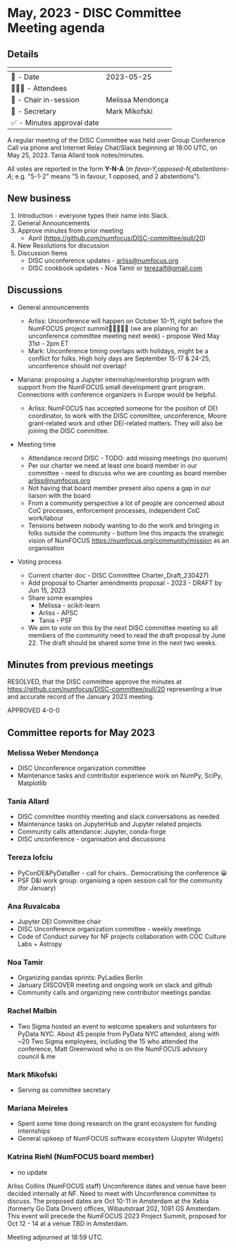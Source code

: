# May, 2023 - DISC Committee Meeting agenda

## Details

| <!-- -->    | <!-- -->    |
|-----------|---|
| 📅 - Date | 2023-05-25 |
| 🙋🏽‍♀️ - Attendees |   |
| 💬 - Chair in-session | Melissa Mendonça  |
| 📝 - Secretary | Mark Mikofski  |
| ✅ - Minutes approval date |   |

A regular meeting of the DISC Committee was held over Group Conference Call via phone and Internet Relay Chat/Slack beginning at 18:00 UTC, on May 25, 2023. Tania Allard took notes/minutes.

All votes are reported in the form **Y-N-A** (*in favor-Y‚opposed-N‚abstentions-A*; e.g. "5-1-2" means "5 in favour, 1 opposed, and 2 abstentions").

## New business

1. Introduction - everyone types their name into Slack.
1. General Announcements
1. Approve minutes from prior meeting
    * April (https://github.com/numfocus/DISC-committee/pull/20) 
1. New Resolutions for discussion
1. Discussion Items
    * DISC unconference updates - arliss@numfocus.org
    * DISC cookbook updates - Noa Tamir or terezaif@gmail.com 

## Discussions

* General announcements
    * Arliss: Unconference will happen on October 10-11, right before the NumFOCUS project summit🎉🚀🌈🦄🐧 (we are planning for an unconference committee meeting next week) - propose Wed May 31st - 2pm ET
    * Mark: Unconference timing overlaps with holidays, might be a conflict for folks. High holy days are September 15-17 & 24-25, unconference should not overlap!

* Mariana: proposing a Jupyter internship/mentorship program with support from the NumFOCUS small development grant program. Connections with conference organizers in Europe would be helpful.
    * Arliss: NumFOCUS has accepted someone for the position of DEI coordinator, to work with the DISC committee, unconference, Moore grant-related work and other DEI-related matters. They will also be joining the DISC committee.

* Meeting time
    * Attendance record DISC  - TODO: add missing meetings (no quorum)
    * Per our charter we need at least one board member in our committee - need to discuss who we are counting as board member arliss@numfocus.org
    * Not having that board member present also opens a gap in our liaison with the board
    * From a community perspective a lot of people are concerned about CoC processes, enforcement processes, independent  CoC work/labour
    * Tensions between nobody wanting to do the work and bringing in folks outside the community - bottom line this impacts the strategic vision of NumFOCUS https://numfocus.org/community/mission as an organisation

* Voting process
    * Current charter doc - DISC Committee Charter_Draft_230427) 
    * Add proposal to Charter amendments proposal - 2023 - DRAFT by Jun 15, 2023
    * Share some examples
        * Melissa - scikit-learn
        * Arliss - APSC 
        * Tania - PSF
    * We aim to vote on this by the next DISC committee meeting so all members of the community need to read the draft proposal by June 22. The draft should be shared some time in the next two weeks.

## Minutes from previous meetings

RESOLVED, that the DISC committee approve the minutes at https://github.com/numfocus/DISC-committee/pull/20 representing a true and accurate record of the  January 2023 meeting.

APPROVED 4-0-0

## Committee reports for May 2023

### Melissa Weber Mendonça
* DISC Unconference organization committee
* Maintenance tasks and contributor experience work on NumPy, SciPy, Matplotlib

### Tania Allard 
* DISC committee monthly meeting and slack conversations as needed 
* Maintenance tasks on JupyterHub and Jupyter related projects
* Community calls attendance: Jupyter, conda-forge
* DISC unconference - organisation and discussions

### Tereza Iofciu
* PyConDE&PyDataBer - call for chairs.. Democratising the conference 😀
* PSF D&I work group: organising a open session call for the community (for January)

### Ana Ruvalcaba
* Jupyter DEI Committee chair
* DISC Unconference organization committee - weekly meetings 
* Code of Conduct survey for NF projects collaboration with COC Culture Labs + Astropy

### Noa Tamir
* Organizing pandas sprints: PyLadies Berlin
* January DISCOVER meeting and ongoing work on slack and github
* Community calls and organizing new contributor meetings pandas

### Rachel Malbin
* Two Sigma hosted an event to welcome speakers and volunteers for PyData NYC. About 45 people from PyData NYC attended, along with ~20 Two Sigma employees, including the 15  who attended the conference,  Matt Greenwood who is on the NumFOCUS advisory council & me

### Mark Mikofski
* Serving as committee secretary

### Mariana Meireles
* Spent some time doing research on the grant ecosystem for funding internships
* General upkeep of NumFOCUS software ecosystem (Jupyter Widgets)

### Katrina Riehl (NumFOCUS board member)
* no update

Arliss Collins (NumFOCUS staff)
Unconference dates and venue have been decided internally at NF.  Need to meet with Unconference committee to discuss.  The proposed dates are Oct 10-11 in Amsterdam at the Xebia (formerly Go Data Driven) offices,  Wibautstraat 202, 1091 GS Amsterdam.
This event will precede the NumFOCUS 2023 Project Summit, proposed for Oct 12 - 14 at a venue TBD in Amsterdam.


Meeting adjourned at 18:59 UTC.
